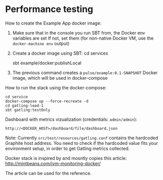 # Performance testing

How to create the Example App docker image:
1. Make sure that in the console you run SBT from, the Docker env variables are set 
  If not, set them (for non-native Docker VM, use the `docker-machine env` output)
2. Create a docker image using SBT:
    cd services
    
    sbt example/docker:publishLocal
    
3. The previous command creates a `pulse/example:0.1-SNAPSHOT` Docker image, which will be used in docker-compose


How to run the stack using the docker-compose:

    cd service
    docker-compose up --force-recreate -d
    cd gatling-load-1
    sbt gatling:testOnly

Dashboard with metrics vizualization (credentials: `admin/admin`):

    http://<DOCKER_HOST>/dashboard/file/dashboard.json
    
Note:
Currently `src/test/resources/gatling.conf` contains the hardcoded Graphite host address.
You need to check if the hardcoded value fits your environment setup, in order to get Gatling metrics collected.

Docker stack is inspired by and mosntly copies this article:
http://mintbeans.com/jvm-monitoring-docker/

The article can be used for the reference.
